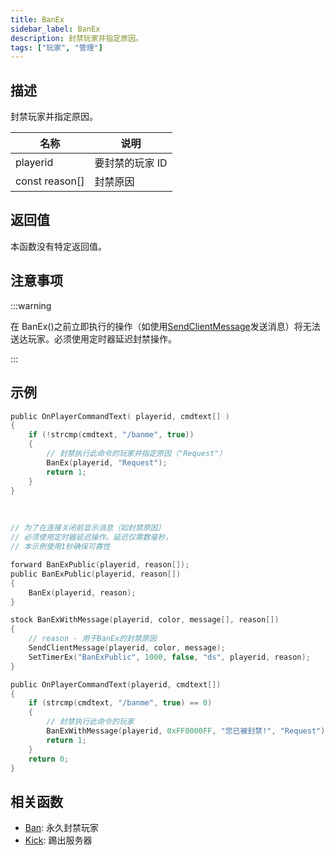 ```yaml
---
title: BanEx
sidebar_label: BanEx
description: 封禁玩家并指定原因。
tags: ["玩家", "管理"]
---
```


## 描述

封禁玩家并指定原因。

| 名称           | 说明            |
| -------------- | --------------- |
| playerid       | 要封禁的玩家 ID |
| const reason[] | 封禁原因        |

## 返回值

本函数没有特定返回值。

## 注意事项

:::warning

在 BanEx()之前立即执行的操作（如使用[SendClientMessage](SendClientMessage)发送消息）将无法送达玩家。必须使用定时器延迟封禁操作。

:::

## 示例

```c
public OnPlayerCommandText( playerid, cmdtext[] )
{
    if (!strcmp(cmdtext, "/banme", true))
    {
        // 封禁执行此命令的玩家并指定原因（"Request"）
        BanEx(playerid, "Request");
        return 1;
    }
}
```

<br />

```c
// 为了在连接关闭前显示消息（如封禁原因）
// 必须使用定时器延迟操作。延迟仅需数毫秒，
// 本示例使用1秒确保可靠性

forward BanExPublic(playerid, reason[]);
public BanExPublic(playerid, reason[])
{
    BanEx(playerid, reason);
}

stock BanExWithMessage(playerid, color, message[], reason[])
{
    // reason - 用于BanEx的封禁原因
    SendClientMessage(playerid, color, message);
    SetTimerEx("BanExPublic", 1000, false, "ds", playerid, reason);
}

public OnPlayerCommandText(playerid, cmdtext[])
{
    if (strcmp(cmdtext, "/banme", true) == 0)
    {
        // 封禁执行此命令的玩家
        BanExWithMessage(playerid, 0xFF0000FF, "您已被封禁!", "Request");
        return 1;
    }
    return 0;
}
```

## 相关函数

- [Ban](Ban): 永久封禁玩家
- [Kick](Kick): 踢出服务器

```

```

